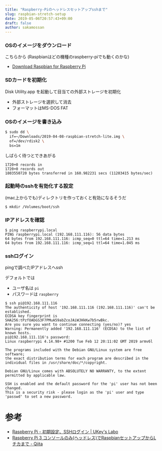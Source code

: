 ```yaml
---
title: "Raspberry-Piのヘッドレスセットアップsshまで"
slug: raspbian-stretch-setup
date: 2019-05-06T20:57:43+09:00
draft: false
author: sakamossan
---
```


### OSのイメージをダウンロード

こちらから (Raspbianはどの機種のraspberry-piでも動くのかな)

- [Download Raspbian for Raspberry Pi](https://www.raspberrypi.org/downloads/raspbian/)


### SDカードを初期化

Disk Utility.app を起動して目当ての外部ストレージを初期化

- 外部ストレージを選択して消去
- フォーマットはMS-DOS FAT

### OSのイメージを書き込み

```bash
$ sudo dd \
  if=~/Downloads/2019-04-08-raspbian-stretch-lite.img \
  of=/dev/rdisk2 \
  bs=1m
```

しばらく待つとできあがる

```
1720+0 records in
1720+0 records out
1803550720 bytes transferred in 160.982231 secs (11203415 bytes/sec)
```


### 起動時のsshを有効化する設定

(mac上からでも)ディレクトリを作っておくと有効になるそうだ

```
$ mkdir /Volumes/boot/ssh
```

### IPアドレスを確認

```console
$ ping raspberrypi.local
PING raspberrypi.local (192.168.111.116): 56 data bytes
64 bytes from 192.168.111.116: icmp_seq=0 ttl=64 time=1.213 ms
64 bytes from 192.168.111.116: icmp_seq=1 ttl=64 time=1.045 ms
```

### sshログイン

pingで調べたIPアドレスへssh

デフォルトでは

- ユーザ名は `pi`
- パスワードは `raspberry`

```console
$ ssh pi@192.168.111.116
The authenticity of host '192.168.111.116 (192.168.111.116)' can't be established.
ECDSA key fingerprint is SHA256:tPzfOAbGS3F7PMuA59abZcoJAiWJHkKw7b5rwBkc.
Are you sure you want to continue connecting (yes/no)? yes
Warning: Permanently added '192.168.111.116' (ECDSA) to the list of known hosts.
pi@192.168.111.116's password:
Linux raspberrypi 4.14.98+ #1200 Tue Feb 12 20:11:02 GMT 2019 armv6l

The programs included with the Debian GNU/Linux system are free software;
the exact distribution terms for each program are described in the
individual files in /usr/share/doc/*/copyright.

Debian GNU/Linux comes with ABSOLUTELY NO WARRANTY, to the extent
permitted by applicable law.

SSH is enabled and the default password for the 'pi' user has not been changed.
This is a security risk - please login as the 'pi' user and type 'passwd' to set a new password.

```


# 参考

- [Raspberry Pi - 初期設定、SSHログイン | UKey's Labo](https://www.ukeyslabo.com/raspberry-pi/init-and-ssh/)
- [Raspberry Pi 3 コンソールのみ(ヘッドレス)でRaspbianセットアップからLチカまで - Qiita](https://qiita.com/petersheep/items/400dce8099b4bc24245e)
